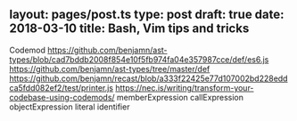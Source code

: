 layout: pages/post.ts
type: post
draft: true
date: 2018-03-10
title: Bash, Vim tips and tricks
---

Codemod
https://github.com/benjamn/ast-types/blob/cad7bddb2008f854e10f5fb974fa04e357987cce/def/es6.js
https://github.com/benjamn/ast-types/tree/master/def
https://github.com/benjamn/recast/blob/a333f22425e77d107002bd228eddca5fdd082ef2/test/printer.js
https://nec.is/writing/transform-your-codebase-using-codemods/
memberExpression
callExpression
objectExpression
literal
identifier
